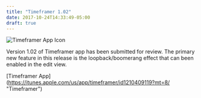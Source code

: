 ```yaml
---
title: "Timeframer 1.02"
date: 2017-10-24T14:33:49-05:00
draft: true
---
```

![Timeframer App Icon](https://media.licdn.com/media-proxy/ext?w=630&h=630&f=n&hash=Nrg1bkKdDjxDnyuy9PMbObZDb4Q%3D&ora=1%2CaFBCTXdkRmpGL2lvQUFBPQ%2CxAVta9Er0Vi5x1UX2A814bqIrgGz60oITI_dBWW-H33vp4efADKrOZuKeLOpuxsSZ30Jj1U2YLv5X2HpQ5foet_oYI51g5X4I5XsNEoHbx1nyD1MuIY9bE98tJHyA6TgchFd3flKbirzI7fuKANtWnUvq7_ZL4WWI00W "Timeframer App Icon")

Version 1.02 of Timeframer app has been submitted for review. The primary new feature in this release is the loopback/boomerang effect that can been enabled in the edit view.



[Timeframer App] (https://itunes.apple.com/us/app/timeframer/id1210409119?mt=8/ "Timeframer")
